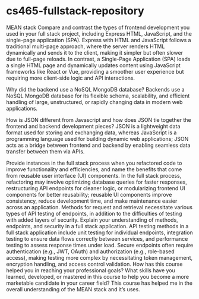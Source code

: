 # cs465-fullstack-repository
MEAN stack
Compare and contrast the types of frontend development you used in your full stack project, including Express HTML, JavaScript, and the single-page application (SPA). Express with HTML and JavaScript follows a traditional multi-page approach, where the server renders HTML dynamically and sends it to the client, making it simpler but often slower due to full-page reloads. In contrast, a Single-Page Application (SPA) loads a single HTML page and dynamically updates content using JavaScript frameworks like React or Vue, providing a smoother user experience but requiring more client-side logic and API interactions.


Why did the backend use a NoSQL MongoDB database? Backends use a NoSQL MongoDB database for its flexible schema, scalability, and efficient handling of large, unstructured, or rapidly changing data in modern web applications.


How is JSON different from Javascript and how does JSON tie together the frontend and backend development pieces? JSON is a lightweight data format used for storing and exchanging data, whereas JavaScript is a programming language used for building dynamic web applications; JSON acts as a bridge between frontend and backend by enabling seamless data transfer between them via APIs.


Provide instances in the full stack process when you refactored code to improve functionality and efficiencies, and name the benefits that come from reusable user interface (UI) components. In the full stack process, refactoring may involve optimizing database queries for faster responses, restructuring API endpoints for cleaner logic, or modularizing frontend UI components for better reusability; reusable UI components improve consistency, reduce development time, and make maintenance easier across an application.
Methods for request and retrieval necessitate various types of API testing of endpoints, in addition to the difficulties of testing with added layers of security. Explain your understanding of methods, endpoints, and security in a full stack application. API testing methods in a full stack application include unit testing for individual endpoints, integration testing to ensure data flows correctly between services, and performance testing to assess response times under load. Secure endpoints often require authentication (e.g., JWT, OAuth) and authorization (e.g., role-based access), making testing more complex by necessitating token management, encryption handling, and access control validation.
How has this course helped you in reaching your professional goals? What skills have you learned, developed, or mastered in this course to help you become a more marketable candidate in your career field? This course has helped me in the overall understanding of the MEAN stack and it’s uses.

